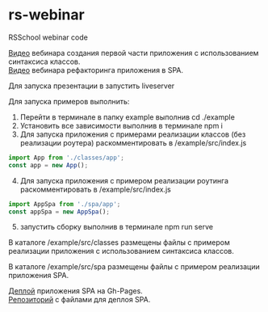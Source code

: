 # rs-webinar

RSSchool webinar code

[Видео](https://www.youtube.com/watch?v=sOlzPxs_Lg4) вебинара создания первой части приложения с использованием синтаксиса классов.<br/>
[Видео](https://www.youtube.com/watch?v=njk5inZIwCc) вебинара рефакторинга приложения в SPA.

Для запуска презентации в запустить liveserver

Для запуска примеров выполнить:

1. Перейти в терминале в папку example выполнив cd ./example
2. Установить все зависимости выполнив в терминале npm i
3. Для запуска приложения с примерами реализации классов (без реализации роутера) раскомментировать в /example/src/index.js

```js
import App from './classes/app';
const app = new App();
```

4. Для запуска приложения с примером реализации роутинга раскомментировать в /example/src/index.js

```js
import AppSpa from './spa/app';
const appSpa = new AppSpa();
```

5. запустить сборку выполнив в терминале npm run serve

В каталоге /example/src/classes размещены файлы с примером реализации приложения с использованием синтаксиса классов.

В каталоге /example/src/spa размещены файлы с примером реализации приложения SPA.

[Деплой](https://mikaleinik.github.io/spa-deploy/) приложения SPA на Gh-Pages.<br/>
[Репозиторий](https://github.com/MikAleinik/spa-deploy/) с файлами для деплоя SPA.
